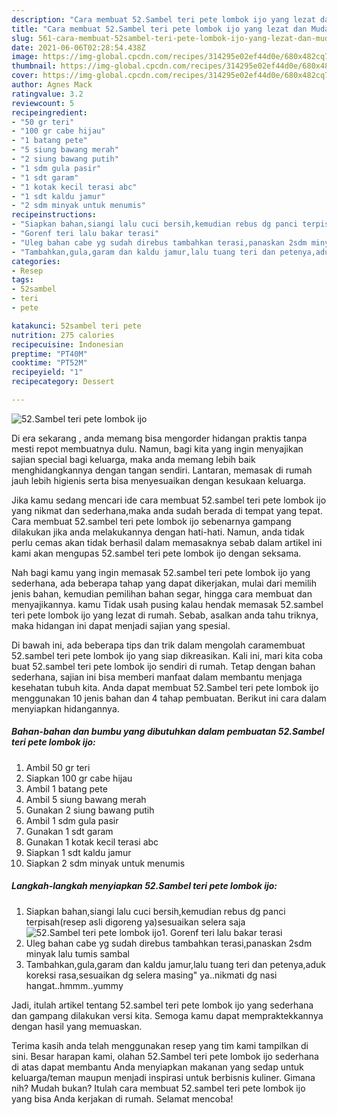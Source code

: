 ```yaml
---
description: "Cara membuat 52.Sambel teri pete lombok ijo yang lezat dan Mudah Dibuat"
title: "Cara membuat 52.Sambel teri pete lombok ijo yang lezat dan Mudah Dibuat"
slug: 561-cara-membuat-52sambel-teri-pete-lombok-ijo-yang-lezat-dan-mudah-dibuat
date: 2021-06-06T02:28:54.438Z
image: https://img-global.cpcdn.com/recipes/314295e02ef44d0e/680x482cq70/52sambel-teri-pete-lombok-ijo-foto-resep-utama.jpg
thumbnail: https://img-global.cpcdn.com/recipes/314295e02ef44d0e/680x482cq70/52sambel-teri-pete-lombok-ijo-foto-resep-utama.jpg
cover: https://img-global.cpcdn.com/recipes/314295e02ef44d0e/680x482cq70/52sambel-teri-pete-lombok-ijo-foto-resep-utama.jpg
author: Agnes Mack
ratingvalue: 3.2
reviewcount: 5
recipeingredient:
- "50 gr teri"
- "100 gr cabe hijau"
- "1 batang pete"
- "5 siung bawang merah"
- "2 siung bawang putih"
- "1 sdm gula pasir"
- "1 sdt garam"
- "1 kotak kecil terasi abc"
- "1 sdt kaldu jamur"
- "2 sdm minyak untuk menumis"
recipeinstructions:
- "Siapkan bahan,siangi lalu cuci bersih,kemudian rebus dg panci terpisah(resep asli digoreng ya)sesuaikan selera saja"
- "Gorenf teri lalu bakar terasi"
- "Uleg bahan cabe yg sudah direbus tambahkan terasi,panaskan 2sdm minyak lalu tumis sambal"
- "Tambahkan,gula,garam dan kaldu jamur,lalu tuang teri dan petenya,aduk koreksi rasa,sesuaikan dg selera masing&#34; ya..nikmati dg nasi hangat..hmmm..yummy"
categories:
- Resep
tags:
- 52sambel
- teri
- pete

katakunci: 52sambel teri pete 
nutrition: 275 calories
recipecuisine: Indonesian
preptime: "PT40M"
cooktime: "PT52M"
recipeyield: "1"
recipecategory: Dessert

---
```



![52.Sambel teri pete lombok ijo](https://img-global.cpcdn.com/recipes/314295e02ef44d0e/680x482cq70/52sambel-teri-pete-lombok-ijo-foto-resep-utama.jpg)

Di era  sekarang , anda memang bisa mengorder hidangan praktis tanpa mesti repot membuatnya dulu. Namun, bagi kita yang ingin menyajikan sajian special bagi keluarga, maka anda memang lebih baik menghidangkannya dengan tangan sendiri. Lantaran, memasak di rumah jauh lebih higienis serta bisa menyesuaikan dengan kesukaan keluarga.

Jika kamu sedang mencari ide cara membuat 52.sambel teri pete lombok ijo yang nikmat dan sederhana,maka anda sudah berada di tempat yang tepat. Cara membuat 52.sambel teri pete lombok ijo  sebenarnya gampang dilakukan jika anda melakukannya dengan hati-hati. Namun, anda tidak perlu cemas akan tidak berhasil dalam memasaknya 
sebab dalam artikel ini kami akan mengupas 52.sambel teri pete lombok ijo dengan seksama.  



Nah bagi kamu yang ingin memasak 52.sambel teri pete lombok ijo yang sederhana, ada beberapa tahap yang dapat dikerjakan, mulai dari memilih jenis bahan, kemudian pemilihan bahan segar, hingga cara membuat dan menyajikannya. kamu Tidak usah pusing kalau hendak memasak 52.sambel teri pete lombok ijo yang lezat di rumah. Sebab, asalkan anda  tahu triknya, maka hidangan ini dapat menjadi sajian yang spesial.

Di bawah ini, ada beberapa tips dan trik dalam mengolah caramembuat 52.sambel teri pete lombok ijo yang siap dikreasikan. Kali ini, mari kita coba buat 52.sambel teri pete lombok ijo sendiri di rumah. Tetap dengan bahan sederhana, sajian ini bisa memberi manfaat dalam membantu menjaga kesehatan tubuh kita. Anda dapat membuat 52.Sambel teri pete lombok ijo menggunakan 10 jenis bahan dan 4 tahap pembuatan. Berikut ini cara dalam menyiapkan hidangannya.

<!--inarticleads1-->

##### Bahan-bahan dan bumbu yang dibutuhkan dalam pembuatan 52.Sambel teri pete lombok ijo:

1. Ambil 50 gr teri
1. Siapkan 100 gr cabe hijau
1. Ambil 1 batang pete
1. Ambil 5 siung bawang merah
1. Gunakan 2 siung bawang putih
1. Ambil 1 sdm gula pasir
1. Gunakan 1 sdt garam
1. Gunakan 1 kotak kecil terasi abc
1. Siapkan 1 sdt kaldu jamur
1. Siapkan 2 sdm minyak untuk menumis




<!--inarticleads2-->

##### Langkah-langkah menyiapkan 52.Sambel teri pete lombok ijo:

1. Siapkan bahan,siangi lalu cuci bersih,kemudian rebus dg panci terpisah(resep asli digoreng ya)sesuaikan selera saja
<img src="https://img-global.cpcdn.com/steps/6b8d27096fd9d084/160x128cq70/52sambel-teri-pete-lombok-ijo-langkah-memasak-1-foto.jpg" alt="52.Sambel teri pete lombok ijo">1. Gorenf teri lalu bakar terasi
1. Uleg bahan cabe yg sudah direbus tambahkan terasi,panaskan 2sdm minyak lalu tumis sambal
1. Tambahkan,gula,garam dan kaldu jamur,lalu tuang teri dan petenya,aduk koreksi rasa,sesuaikan dg selera masing&#34; ya..nikmati dg nasi hangat..hmmm..yummy




Jadi, itulah artikel tentang  52.sambel teri pete lombok ijo  yang sederhana dan gampang dilakukan versi kita. Semoga kamu dapat mempraktekkannya dengan hasil yang memuaskan. 

Terima kasih anda telah menggunakan resep yang tim kami tampilkan di sini. Besar harapan kami, olahan  52.Sambel teri pete lombok ijo sederhana di atas dapat membantu Anda menyiapkan makanan yang sedap untuk keluarga/teman maupun menjadi inspirasi untuk berbisnis kuliner. Gimana nih? Mudah bukan? Itulah cara membuat 52.sambel teri pete lombok ijo yang bisa Anda kerjakan di rumah. Selamat mencoba!


